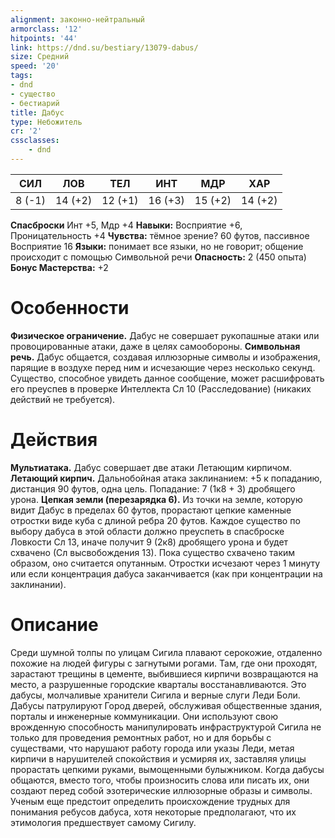 ```yaml
---
alignment: законно-нейтральный
armorclass: '12'
hitpoints: '44'
link: https://dnd.su/bestiary/13079-dabus/
size: Средний
speed: '20'
tags:
- dnd
- существо
- бестиарий
title: Дабус
type: Небожитель
cr: '2'
cssclasses:
    - dnd
---
```



| СИЛ | ЛОВ | ТЕЛ | ИНТ | МДР | ХАР |
|---|---|---|---|---|---|
| 8 (-1) | 14 (+2) | 12 (+1) | 16 (+3) | 15 (+2) | 14 (+2) |
**Спасброски** Инт +5, Мдр +4
**Навыки:** Восприятие +6, Проницательность +4
**Чувства:** тёмное зрение? 60 футов, пассивное Восприятие 16
**Языки:** понимает все языки, но не говорит; общение происходит с помощью Символьной речи
**Опасность:** 2 (450 опыта)
**Бонус Мастерства:** +2


# Особенности
**Физическое ограничение.** Дабус не совершает рукопашные атаки или провоцированные атаки, даже в целях самообороны.
**Символьная речь.** Дабус общается, создавая иллюзорные символы и изображения, парящие в воздухе перед ним и исчезающие через несколько секунд. Существо, способное увидеть данное сообщение, может расшифровать его преуспев в проверке Интеллекта Сл 10 (Расследование) (никаких действий не требуется).


# Действия
**Мультиатака.** Дабус совершает две атаки Летающим кирпичом.
**Летающий кирпич.** Дальнобойная атака заклинанием: +5 к попаданию, дистанция 90 футов, одна цель. Попадание: 7 (1к8 + 3) дробящего урона.
**Цепкая земли (перезарядка 6).** Из точки на земле, которую видит Дабус в пределах 60 футов, прорастают цепкие каменные отростки виде куба с длиной ребра 20 футов. Каждое существо по выбору дабуса в этой области должно преуспеть в спасброске Ловкости Сл 13, иначе получит 9 (2к8) дробящего урона и будет схвачено (Сл высвобождения 13). Пока существо схвачено таким образом, оно считается опутанным. Отростки исчезают через 1 минуту или если концентрация дабуса заканчивается (как при концентрации на заклинании).


# Описание
Среди шумной толпы по улицам Сигила плавают серокожие, отдаленно похожие на людей фигуры с загнутыми рогами. Там, где они проходят, зарастают трещины в цементе, выбившиеся кирпичи возвращаются на место, а разрушенные городские кварталы восстанавливаются. Это дабусы, молчаливые хранители Сигила и верные слуги Леди Боли. Дабусы патрулируют Город дверей, обслуживая общественные здания, порталы и инженерные коммуникации. Они используют свою врожденную способность манипулировать инфраструктурой Сигила не только для проведения ремонтных работ, но и для борьбы с существами, что нарушают работу города или указы Леди, метая кирпичи в нарушителей спокойствия и усмиряя их, заставляя улицы прорастать цепкими руками, вымощенными булыжником. Когда дабусы общаются, вместо того, чтобы произносить слова или писать их, они создают перед собой эзотерические иллюзорные образы и символы. Ученым еще предстоит определить происхождение трудных для понимания ребусов дабуса, хотя некоторые предполагают, что их этимология предшествует самому Сигилу.
